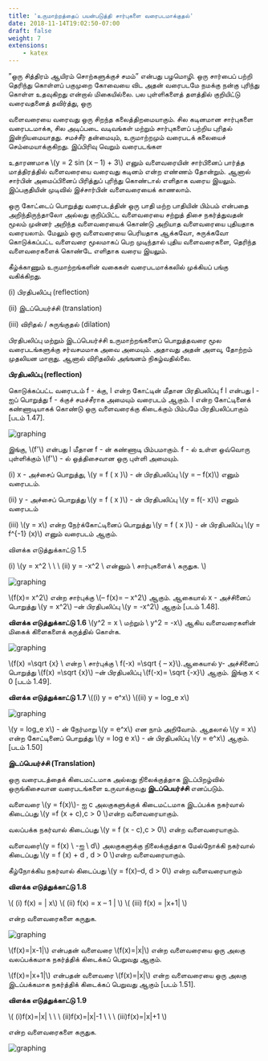 ```yaml
---
title: 'உருமாற்றத்தைப் பயன்படுத்தி சார்புகளை வரைபடமாக்குதல்'
date: 2018-11-14T19:02:50-07:00
draft: false
weight: 7
extensions:
    - katex
---
```




”ஒரு சித்திரம் ஆயிரம் சொற்களுக்குச் சமம்” என்பது பழமொழி. ஒரு சார்பைப் பற்றி தெரிந்து
கொள்ளப் பகுமுறை கோவையை விட அதன் வரைபடமே நமக்கு நன்கு புரிந்து கொள்ள உதவுகிறது
என்றால் மிகையில்லை. பல புள்ளிகளைத் தளத்தில் குறியிட்டு வரைவதனைத் தவிர்த்து, ஒரு

வளைவரையை வரைவது ஒரு சிறந்த கலைத்திறமையாகும். சில கடினமான சார்புகளை
வரைபடமாக்க, சில அடிப்படை வடிவங்கள் மற்றும் சார்புகளைப் பற்றிய புரிதல் இன்றியமையாதது.
சமச்சீர் தன்மையும், உருமாற்றமும் வரைபடக் கலையைச் செம்மையாக்குகிறது. இப்பிரிவு வெறும்
வரைபடங்கள

உதாரணமாக \\(y = 2 sin (x – 1) + 3\\) எனும் வளைவரையின் சார்பினைப் பார்த்த மாத்திரத்தில்
வளைவரையை வரைவது கடினம் என்ற எண்ணம் தோன்றும். ஆனால் சார்பின் அமைப்பினைப்
பிரித்துப் புரிந்து கொண்டால் எளிதாக வரைய இயலும். இப்பகுதியின் முடிவில் இச்சார்பின்
வளைவரையைக் காணலாம்.

ஒரு கோட்டைப் பொறுத்து வரைபடத்தின் ஒரு பாதி மற்ற பாதியின் பிம்பம் என்பதை
அறிந்திருந்தாலோ அல்லது குறிப்பிட்ட வளைவரையை சற்றுத் திசை நகர்த்துவதன் மூலம் முன்னர்
அறிந்த வளைவரையைக் கொண்டு அறியாத வளைவரையை புதியதாக வரையலாம். மேலும் ஒரு
வளைவரையை பெரியதாக ஆக்கவோ, சுருக்கவோ கொடுக்கப்பட்ட வளைவரை மூலமாகப் பெற
முடிந்தால் புதிய வளைவரைகளை, தெரிந்த வளைவரைகளைக் கொண்டே எளிதாக வரைய இயலும்.


கீழ்க்காணும் உருமாற்றங்களின் வகைகள் வரைபடமாக்கலில் முக்கியப் பங்கு வகிக்கிறது.

(i) பிரதிபலிப்பு (reflection)

(ii) இடப்பெயர்ச்சி (translation)

(iii) விரிதல் / சுருங்குதல் (dilation)

பிரதிபலிப்பு மற்றும் இடப்பெயர்ச்சி உருமாற்றங்களைப் பொறுத்தவரை மூல வரைபடங்களுக்கு
சர்வசமமாக அவை அமையும். அதாவது அதன் அளவு, தோற்றம் முதலியன மாறாது. ஆனால் விரிதலில்
அங்ஙனம் நிகழ்வதில்லை.

**பிரதிபலிப்பு (reflection)**

கொடுக்கப்பட்ட வரைபடம் f - க்கு, l என்ற கோட்டின் மீதான பிரதிபலிப்பு f l என்பது l - ஐப்
பொறுத்து f - க்குச் சமச்சீராக அமையும் வரைபடம் ஆகும். l என்ற கோட்டினைக் கண்ணாடியாகக்
கொண்டு ஒரு வளைவரைக்கு கிடைக்கும் பிம்பமே பிரதிபலிப்பாகும் [படம் 1.47].


![graphing](/books/maths/part-1/sets/graphing-functions/1.47.png "graphing")

இங்கு, \\(f'\\) என்பது l மீதான f - ன் கண்ணாடி பிம்பமாகும். f - ல் உள்ள ஒவ்வொரு புள்ளிக்கும்
\\(f'\\) - ல் ஒத்திசைவான ஒரு புள்ளி அமையும்.

(i) x - அச்சைப் பொறுத்து, \\(y = f ( x )\\) - ன் பிரதிபலிப்பு \\(y = – f(x)\\) எனும் வரைபடம்.

(ii) y - அச்சைப் பொறுத்து \\(y = f ( x )\\) - ன் பிரதிபலிப்பு \\(y = f(- x)\\) எனும் வரைபடம்

(iii) \\(y = x\\) என்ற நேர்க்கோட்டினைப் பொறுத்து \\(y = f ( x )\\) - ன் பிரதிபலிப்பு \\(y = f^{-1} (x)\\)
எனும் வரைபடம் ஆகும்.

விளக்க எடுத்துக்காட்டு 1.5

(i) \\(y = x^2 \ \ \ (ii) y = -x^2 \  என்னும் \ சார்புகளைக் \ கருதுக. \\) 	


![graphing](/books/maths/part-1/sets/graphing-functions/1.48.png "graphing")


\\(f(x)= x^2\\) என்ற சார்புக்கு \\(– f(x)= – x^2\\) ஆகும். ஆகையால் x - அச்சினைப் பொறுத்து
\\(y = x^2\\) –ன் பிரதிபலிப்பு \\(y = -x^2\\) ஆகும் [படம் 1.48].

**விளக்க எடுத்துக்காட்டு 1.6** \\(y^2 = x \ மற்றும் \ y^2 = -x\\) ஆகிய வளைவரைகளின் மிகைக் கிளைகளைக்
கருத்தில் கொள்க.

![graphing](/books/maths/part-1/sets/graphing-functions/1.49.png "graphing")

\\(f(x) =\sqrt {x} \ என்ற \ சார்புக்கு \ f(-x) =\sqrt { – x}\\).ஆகையால் y- அச்சினைப் பொறுத்து
\\(f(x) =\sqrt {x}\\) –ன் பிரதிபலிப்பு \\(f(-x)= \sqrt {-x}\\) ஆகும். இங்கு x < 0 [படம் 1.49].

**விளக்க எடுத்துக்காட்டு 1.7** \\((i) y = e^x\\)  \\((ii) y = log_e x\\)

![graphing](/books/maths/part-1/sets/graphing-functions/1.50.png "graphing")


\\(y = log_e x\\) - ன் நேர்மாறு \\(y = e^x\\) என நாம் அறிவோம். ஆதலால் \\(y = x\\) என்ற கோட்டினைப்
பொறுத்து \\(y = log e x\\) - ன் பிரதிபலிப்பு \\(y = e^x\\) ஆகும். [படம் 1.50]

**இடப்பெயர்ச்சி (Translation)**

ஒரு வரைபடத்தைக் கிடைமட்டமாக அல்லது நிலைக்குத்தாக இடப்பிறழ்வில் ஒருங்கிசைவான
வரைபடங்களை உருவாக்குவது **இடப்பெயர்ச்சி** எனப்படும்.

வளைவரை \\(y = f(x)\\)- ஐ c அலகுகளுக்குக் கிடைமட்டமாக இடப்பக்க நகர்வால் கிடைப்பது
\\(y =f (x + c),c > 0 \\)என்ற வளைவரையாகும்.

வலப்பக்க நகர்வால் கிடைப்பது \\(y = f (x - c),c > 0\\) என்ற வளைவரையாகும்.

வளைவரை\\(y = f(x) \ -ஐ \ d\\) அலகுகளுக்கு நிலைக்குத்தாக மேல்நோக்கி நகர்வால் கிடைப்பது
\\(y = f (x) + d , d > 0 \\)என்ற வளைவரையாகும்.

கீழ்நோக்கிய நகர்வால் கிடைப்பது \\(y = f(x)–d, d > 0\\) என்ற வளைவரையாகும்

**விளக்க எடுத்துக்காட்டு 1.8**

\\( (i) f(x) = | x\\) \\( (ii) f(x) = x – 1 | \\) \\( (iii) f(x) = |x+1| \\)

என்ற வளைவரைகளை கருதுக.

![graphing](/books/maths/part-1/sets/graphing-functions/1.51.png "graphing")

\\(f(x)=|x-1|\\) என்பதன் வளைவரை \\(f(x)=|x|\\) என்ற வளைவரையை ஒரு அலகு 
வலப்பக்கமாக நகர்த்திக் கிடைக்கப் பெறுவது ஆகும்.

\\(f(x)=|x+1|\\) என்பதன் வளைவரை \\(f(x)=|x|\\) என்ற வளைவரையை ஒரு அலகு
இடப்பக்கமாக நகர்த்திக் கிடைக்கப் பெறுவது ஆகும் [படம் 1.51].

**விளக்க எடுத்துக்காட்டு 1.9**

\\( (i)f(x)=|x| \ \ \ (ii)f(x)=|x|-1 \ \ \ (iii)f(x)=|x|+1 \\)

என்ற வளைவரைகளை கருதுக.

![graphing](/books/maths/part-1/sets/graphing-functions/1.52.png "graphing")
